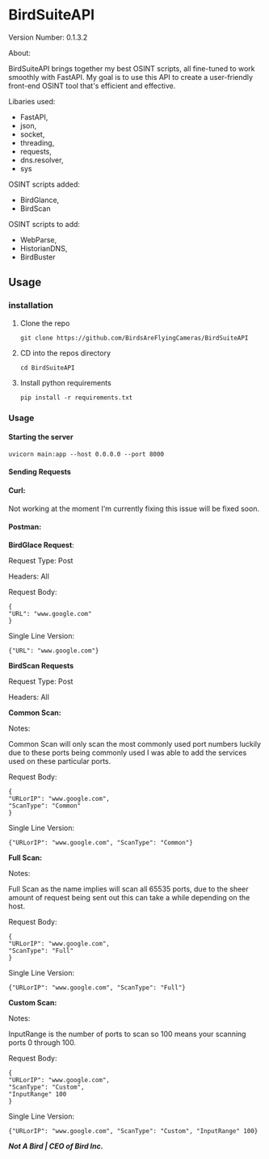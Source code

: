 # BirdSuiteAPI

Version Number: 0.1.3.2

About:

 BirdSuiteAPI brings together my best OSINT scripts, all fine-tuned to work smoothly with FastAPI. 
 My goal is to use this API to create a user-friendly front-end OSINT tool that's efficient and effective.

Libaries used:

- FastAPI,  
- json,  
- socket,  
- threading,  
- requests,  
- dns.resolver,  
- sys

OSINT scripts added:

- BirdGlance, 
- BirdScan

OSINT scripts to add:

- WebParse,  
- HistorianDNS,
- BirdBuster 

## Usage

### installation

1. Clone the repo

       git clone https://github.com/BirdsAreFlyingCameras/BirdSuiteAPI

2. CD into the repos directory 

       cd BirdSuiteAPI

3. Install python requirements

       pip install -r requirements.txt

### Usage

#### Starting the server

    uvicorn main:app --host 0.0.0.0 --port 8000

#### Sending Requests

#### Curl:

Not working at the moment I'm currently fixing this issue 
will be fixed soon.

#### Postman:

**BirdGlace Request**: 

Request Type: Post  

Headers: All

Request Body:

    {
    "URL": "www.google.com"
    }

Single Line Version:

    {"URL": "www.google.com"}


**BirdScan Requests**

Request Type: Post  

Headers: All


**Common Scan:**

Notes:

Common Scan will only scan the most commonly used port numbers
luckily due to these ports being commonly used I was able to 
add the services used on these particular ports.

Request Body:

    {
    "URLorIP": "www.google.com",
    "ScanType": "Common"
    }

Single Line Version:

    {"URLorIP": "www.google.com", "ScanType": "Common"}



**Full Scan:**

Notes:

Full Scan as the name implies will scan all 65535 ports,
due to the sheer amount of request being sent out this 
can take a while depending on the host.

Request Body:

    {
    "URLorIP": "www.google.com",
    "ScanType": "Full"
    }

Single Line Version:

    {"URLorIP": "www.google.com", "ScanType": "Full"}
    

**Custom Scan:**

Notes: 

InputRange is the number of ports to scan so 100 means your 
scanning ports 0 through 100.

Request Body:

    {
    "URLorIP": "www.google.com",
    "ScanType": "Custom",
    "InputRange" 100
    }

Single Line Version:

    {"URLorIP": "www.google.com", "ScanType": "Custom", "InputRange" 100}

***Not A Bird | CEO of Bird Inc.***
